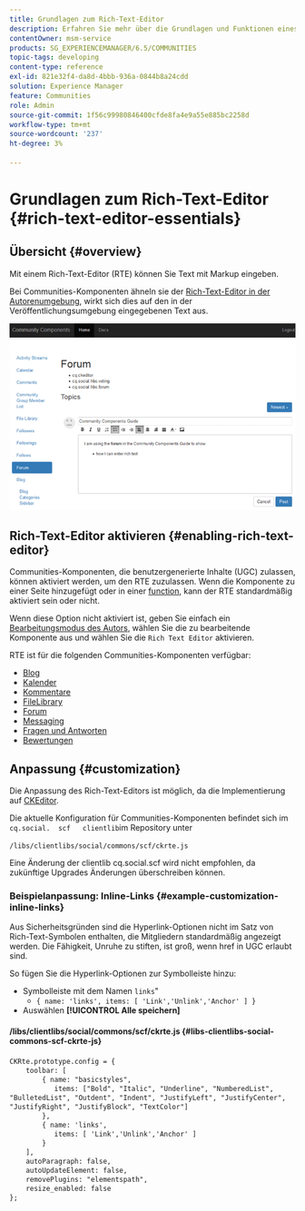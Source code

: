 ```yaml
---
title: Grundlagen zum Rich-Text-Editor
description: Erfahren Sie mehr über die Grundlagen und Funktionen eines Rich-Text-Editors, mit dem Sie Text mit Markup eingeben können.
contentOwner: msm-service
products: SG_EXPERIENCEMANAGER/6.5/COMMUNITIES
topic-tags: developing
content-type: reference
exl-id: 821e32f4-da8d-4bbb-936a-0844b8a24cdd
solution: Experience Manager
feature: Communities
role: Admin
source-git-commit: 1f56c99980846400cfde8fa4e9a55e885bc2258d
workflow-type: tm+mt
source-wordcount: '237'
ht-degree: 3%

---
```


# Grundlagen zum Rich-Text-Editor {#rich-text-editor-essentials}

## Übersicht {#overview}

Mit einem Rich-Text-Editor (RTE) können Sie Text mit Markup eingeben.

Bei Communities-Komponenten ähneln sie der [Rich-Text-Editor in der Autorenumgebung](../../help/sites-authoring/rich-text-editor.md), wirkt sich dies auf den in der Veröffentlichungsumgebung eingegebenen Text aus.

![Rich-Text-Editor](assets/rich-text-editor.png)

## Rich-Text-Editor aktivieren {#enabling-rich-text-editor}

Communities-Komponenten, die benutzergenerierte Inhalte (UGC) zulassen, können aktiviert werden, um den RTE zuzulassen. Wenn die Komponente zu einer Seite hinzugefügt oder in einer [function](functions.md), kann der RTE standardmäßig aktiviert sein oder nicht.

Wenn diese Option nicht aktiviert ist, geben Sie einfach ein [Bearbeitungsmodus des Autors](sites-console.md#authoring-site-content), wählen Sie die zu bearbeitende Komponente aus und wählen Sie die `Rich Text Editor` aktivieren.

RTE ist für die folgenden Communities-Komponenten verfügbar:

* [Blog](blog-feature.md)
* [Kalender](calendar.md)
* [Kommentare](comments.md)
* [FileLibrary](file-library.md)
* [Forum](forum.md)
* [Messaging](configure-messaging.md)
* [Fragen und Antworten](working-with-qna.md)
* [Bewertungen](reviews.md)

## Anpassung {#customization}

Die Anpassung des Rich-Text-Editors ist möglich, da die Implementierung auf [CKEditor](https://ckeditor.com/).

Die aktuelle Konfiguration für Communities-Komponenten befindet sich im `cq.social.  scf   clientlib`im Repository unter

`/libs/clientlibs/social/commons/scf/ckrte.js`

Eine Änderung der clientlib cq.social.scf wird nicht empfohlen, da zukünftige Upgrades Änderungen überschreiben können.

### Beispielanpassung: Inline-Links {#example-customization-inline-links}

Aus Sicherheitsgründen sind die Hyperlink-Optionen nicht im Satz von Rich-Text-Symbolen enthalten, die Mitgliedern standardmäßig angezeigt werden. Die Fähigkeit, Unruhe zu stiften, ist groß, wenn href in UGC erlaubt sind.

So fügen Sie die Hyperlink-Optionen zur Symbolleiste hinzu:

* Symbolleiste mit dem Namen `links`&quot;
   * `{ name: 'links', items: [ 'Link','Unlink','Anchor' ] }`
* Auswählen **[!UICONTROL Alle speichern]**

#### /libs/clientlibs/social/commons/scf/ckrte.js {#libs-clientlibs-social-commons-scf-ckrte-js}

```
CKRte.prototype.config = {
    toolbar: [
        { name: "basicstyles",
           items: ["Bold", "Italic", "Underline", "NumberedList", "BulletedList", "Outdent", "Indent", "JustifyLeft", "JustifyCenter", "JustifyRight", "JustifyBlock", "TextColor"]
        },
        { name: 'links',
           items: [ 'Link','Unlink','Anchor' ]
        }
    ],
    autoParagraph: false,
    autoUpdateElement: false,
    removePlugins: "elementspath",
    resize_enabled: false
};
```
